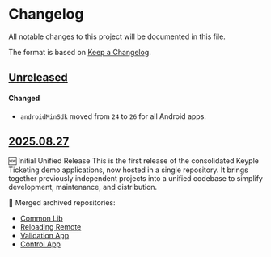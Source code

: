 # Changelog
All notable changes to this project will be documented in this file.

The format is based on [Keep a Changelog](https://keepachangelog.com/en/1.0.0/).

## [Unreleased]
#### Changed
- `androidMinSdk` moved from `24` to `26` for all Android apps.

## [2025.08.27]

🆕 Initial Unified Release
This is the first release of the consolidated Keyple Ticketing demo applications, now hosted in a single repository.
It brings together previously independent projects into a unified codebase to simplify development, maintenance, and distribution.

🔄 Merged archived repositories:
  - [Common Lib](https://github.com/calypsonet/keyple-demo-ticketing-common-lib)
  - [Reloading Remote](https://github.com/calypsonet/keyple-demo-ticketing-reloading-remote)
  - [Validation App](https://github.com/calypsonet/keyple-demo-ticketing-validation-app)
  - [Control App](https://github.com/calypsonet/keyple-demo-ticketing-control-app)

[Unreleased]: https://github.com/calypsonet/keyple-demo-ticketing/compare/2025.08.27...HEAD
[2025.08.27]: https://github.com/calypsonet/keyple-demo-ticketing/releases/tag/2025.08.27